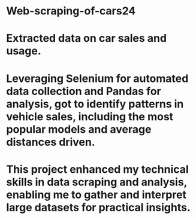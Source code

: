 # Web-scraping-of-cars24

# Extracted data on car sales and usage. 
# Leveraging Selenium for automated data collection and Pandas for analysis, got to identify patterns in vehicle sales, including the most popular models and average distances driven. 
# This project enhanced my technical skills in data scraping and analysis, enabling me to gather and interpret large datasets for practical insights.
